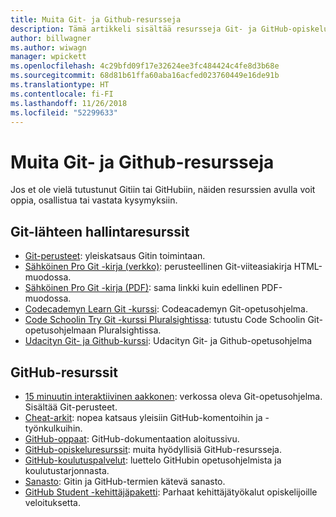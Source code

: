```yaml
---
title: Muita Git- ja Github-resursseja
description: Tämä artikkeli sisältää resursseja Git- ja GitHub-opiskeluun docs.microsoft.comiin osallistumiseksi.
author: billwagner
ms.author: wiwagn
manager: wpickett
ms.openlocfilehash: 4c29bfd09f17e32624ee3fc484424c4fe8d3b68e
ms.sourcegitcommit: 68d81b61ffa60aba16acfed023760449e16de91b
ms.translationtype: HT
ms.contentlocale: fi-FI
ms.lasthandoff: 11/26/2018
ms.locfileid: "52299633"
---
```

# <a name="additional-git-and-github-resources"></a>Muita Git- ja Github-resursseja

Jos et ole vielä tutustunut Gitiin tai GitHubiin, näiden resurssien avulla voit oppia, osallistua tai vastata kysymyksiin.

## <a name="git-source-control-resources"></a>Git-lähteen hallintaresurssit

- [Git-perusteet](https://go.microsoft.com/fwlink/?linkid=853939): yleiskatsaus Gitin toimintaan.
- [Sähköinen Pro Git -kirja (verkko)](https://go.microsoft.com/fwlink/?linkid=853940): perusteellinen Git-viiteasiakirja HTML-muodossa.
- [Sähköinen Pro Git -kirja (PDF)](https://progit2.s3.amazonaws.com/en/2016-03-22-f3531/progit-en.1084.pdf): sama linkki kuin edellinen PDF-muodossa.
- [Codecademyn Learn Git -kurssi](https://www.codecademy.com/learn/learn-git): Codeacademyn Git-opetusohjelma.
- [Code Schoolin Try Git -kurssi Pluralsightissa](https://www.pluralsight.com/courses/code-school-git-real): tutustu Code Schoolin Git-opetusohjelmaan Pluralsightissa.
- [Udacityn Git- ja Github-kurssi](https://www.udacity.com/course/how-to-use-git-and-github--ud775): Udacityn Git- ja Github-opetusohjelma

## <a name="github-resources"></a>GitHub-resurssit

- [15 minuutin interaktiivinen aakkonen](https://try.github.io/): verkossa oleva Git-opetusohjelma. Sisältää Git-perusteet.
- [Cheat-arkit](https://go.microsoft.com/fwlink/?linkid=853941): nopea katsaus yleisiin GitHub-komentoihin ja -työnkulkuihin.
- [GitHub-oppaat](https://guides.github.com/): GitHub-dokumentaation aloitussivu.
- [GitHub-opiskeluresurssit](https://help.github.com/articles/git-and-github-learning-resources/): muita hyödyllisiä GitHub-resursseja.
- [GitHub-koulutuspalvelut](https://services.github.com/training/): luettelo GitHubin opetusohjelmista ja koulutustarjonnasta.
- [Sanasto](https://help.github.com/articles/github-glossary): Gitin ja GitHub-termien kätevä sanasto.
- [GitHub Student -kehittäjäpaketti](https://education.github.com/pack): Parhaat kehittäjätyökalut opiskelijoille veloituksetta.
